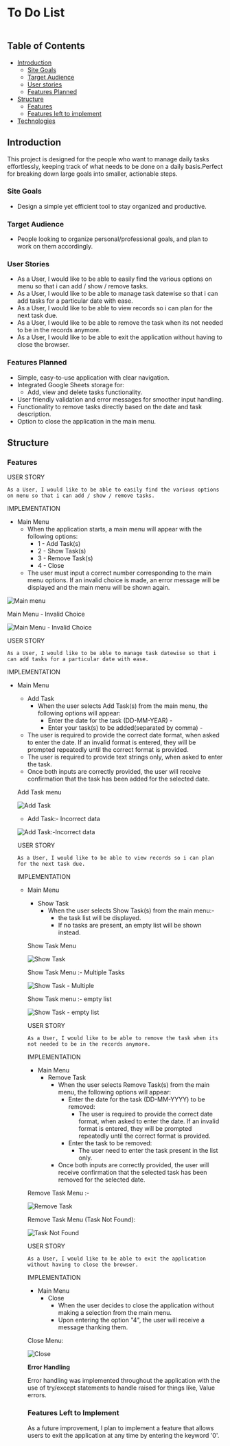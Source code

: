 # To Do List

![]()


## Table of Contents

* [Introduction](#Introduction)
    * [Site Goals](#site-goals)
    * [Target Audience](#target-audience)
    * [User stories](#user-stories)
    * [Features Planned](#features-planned)
* [Structure](#structure)
    * [Features](#features)
    * [Features left to implement]()
* [Technologies]()

## Introduction

This project is designed for the people who want to manage daily tasks effortlessly, keeping track of what needs to be done on a daily basis.Perfect for breaking down large goals into smaller, actionable steps.

### Site Goals

* Design a simple yet efficient tool to stay organized and productive.

### Target Audience

* People looking to organize personal/professional goals, and plan to work on them accordingly.

### User Stories

* As a User, I would like to be able to easily find the various options on menu so that i can add / show / remove tasks.
* As a User, I would like to be able to manage task datewise so that i can add tasks for a particular date with ease.
* As a User, I would like to be able to view records so i can plan for the next task due.
* As a User, I would like to be able to remove the task when its not needed to be in the records anymore.
* As a User, I would like to be able to exit the application without having to close the browser.

### Features Planned

* Simple, easy-to-use application with clear navigation.
* Integrated Google Sheets storage for:
    * Add, view and delete tasks functionality.
* User friendly validation and error messages for smoother input handling.
* Functionality to remove tasks directly based on the date and task description.
* Option to close the application in the main menu.

## Structure

### Features

USER STORY

`
As a User, I would like to be able to easily find the various options on menu so that i can add / show / remove tasks.
`

IMPLEMENTATION
* Main Menu
    * When the application starts, a main menu will appear with the following options:
         * 1 - Add Task(s)
         * 2 - Show Task(s)
         * 3 - Remove Task(s)
         * 4 - Close
    * The user must input a correct number corresponding to the main menu options. If an invalid choice is made, an error message will be displayed and the main menu will be shown again.

![Main menu](docs/screenshots/main_menu.png)

Main Menu - Invalid Choice

![Main Menu - Invalid Choice](docs/screenshots/invalid_input.png)

USER STORY

`
As a User, I would like to be able to manage task datewise so that i can add tasks for a particular date with ease.
`

IMPLEMENTATION
* Main Menu
  * Add Task
    * When the user selects Add Task(s) from the main menu, the following options will appear:
      * Enter the date for the task (DD-MM-YEAR) - 
      * Enter your task(s) to be added(separated by comma) - 
  * The user is required to provide the correct date format, when asked to enter the date. If an invalid format is entered, they will be prompted repeatedly until the correct format is provided.
  * The user is required to provide text strings only, when asked to enter the task.
  * Once both inputs are correctly provided, the user will receive confirmation that the task has been added for the selected date.

  Add Task menu

  ![Add Task](docs/screenshots/add_task.png)

  * Add Task:- Incorrect data

  ![Add Task:-Incorrect data](docs/screenshots/add_task_error.png)

  USER STORY

  `
  As a User, I would like to be able to view records so i can plan for the next task due.
  `

  IMPLEMENTATION
  * Main Menu
    * Show Task
      * When the user selects Show Task(s) from the main menu:-
        * the task list will be displayed.
        * If no tasks are present, an empty list will be shown instead.

    Show Task Menu

    ![Show Task](docs/screenshots/show_task.png)

    Show Task Menu :- Multiple Tasks

    ![Show Task - Multiple](docs/screenshots/task_lists.png)

    Show Task menu :- empty list

    ![Show Task - empty list](docs/screenshots/empty_list.png)

    USER STORY

    `
    As a User, I would like to be able to remove the task when its not needed to be in the records anymore.
    `

    IMPLEMENTATION
    * Main Menu
      * Remove Task
        * When the user selects Remove Task(s) from the main menu, the following options will appear:
          * Enter the date for the task (DD-MM-YYYY) to be removed:
            * The user is required to provide the correct date format, when asked to enter the date. If an invalid format is entered, they will be prompted repeatedly until the correct format is provided.
          * Enter the task to be removed:
            * The user need to enter the task present in the list only.
        * Once both inputs are correctly provided, the user will receive confirmation that the selected task has been removed for the selected date.

    Remove Task Menu :-

    ![Remove Task](docs/screenshots/remove_task.png)

    Remove Task Menu (Task Not Found):

    ![Task Not Found](docs/screenshots/task_not_found.png)

    USER STORY

    `
    As a User, I would like to be able to exit the application without having to close the browser.
    `

    IMPLEMENTATION
    * Main Menu
      * Close
        * When the user decides to close the application without making a selection from the main menu.
        * Upon entering the option "4", the user will receive a message thanking them.

    Close Menu:

    ![Close](docs/screenshots/exit_app.png)

    **Error Handling**

    Error handling was implemented throughout the application with the use of try/except statements to handle raised for things like, Value errors.

    ### Features Left to Implement

    As a future improvement, I plan to implement a feature that allows users to exit the application at any time by entering the keyword '0'. 

    

    

         
   







<!-- ![CI logo](https://codeinstitute.s3.amazonaws.com/fullstack/ci_logo_small.png)

Welcome,

This is the Code Institute student template for deploying your third portfolio project, the Python command-line project. The last update to this file was: **May 14, 2024**

## Reminders

- Your code must be placed in the `run.py` file
- Your dependencies must be placed in the `requirements.txt` file
- Do not edit any of the other files or your code may not deploy properly

## Creating the Heroku app

When you create the app, you will need to add two buildpacks from the _Settings_ tab. The ordering is as follows:

1. `heroku/python`
2. `heroku/nodejs`

You must then create a _Config Var_ called `PORT`. Set this to `8000`

If you have credentials, such as in the Love Sandwiches project, you must create another _Config Var_ called `CREDS` and paste the JSON into the value field.

Connect your GitHub repository and deploy as normal.

## Constraints

The deployment terminal is set to 80 columns by 24 rows. That means that each line of text needs to be 80 characters or less otherwise it will be wrapped onto a second line.

---

Happy coding! -->

